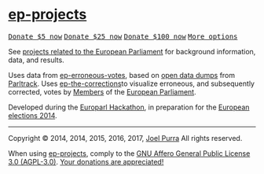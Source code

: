 # [ep-projects](https://github.com/joelpurra/ep-projects)

<p class="donate">
  <a href="https://joelpurra.com/donate/proceed/?amount=5&currency=usd"><kbd>Donate $5 now</kbd></a>
  <a href="https://joelpurra.com/donate/proceed/?amount=25&currency=usd"><kbd>Donate $25 now</kbd></a>
  <a href="https://joelpurra.com/donate/proceed/?amount=100&currency=usd&invoice=true"><kbd>Donate $100 now</kbd></a>
  <a href="https://joelpurra.com/donate/"><kbd>More options</kbd></a>
</p>

See [projects related to the European Parliament](https://joelpurra.com/projects/european-parliament/) for background information, data, and results.

Uses data from [ep-erroneous-votes](https://github.com/joelpurra/ep-erroneous-votes), based on [open data dumps](http://parltrack.euwiki.org/dumps) from [Parltrack](http://parltrack.euwiki.org/). Uses [ep-the-corrections](https://github.com/joelpurra/ep-the-corrections)to visualize erroneous, and subsequently corrected, votes by [Members](http://www.europarl.europa.eu/meps/) of the [European Parliament](http://www.europarl.europa.eu/).

Developed during the [Europarl Hackathon](http://europarl.me/), in preparation for the [European elections 2014](http://www.elections2014.eu/).



---



Copyright &copy; 2014, 2014, 2015, 2016, 2017, [Joel Purra](https://joelpurra.com/) All rights reserved.

When using [ep-projects](https://github.com/joelpurra/ep-projects), comply to the [GNU Affero General Public License 3.0 (AGPL-3.0)](https://en.wikipedia.org/wiki/Affero_General_Public_License). [Your donations are appreciated!](https://joelpurra.com/donate/)
